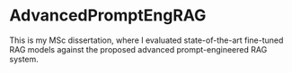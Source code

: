 # AdvancedPromptEngRAG
This is my MSc dissertation, where I evaluated state-of-the-art fine-tuned RAG models against the proposed advanced prompt-engineered RAG system.
